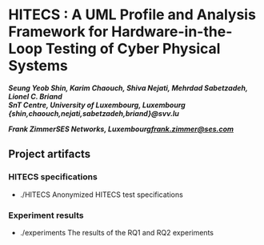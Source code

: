 # HITECS : A UML Profile and Analysis Framework for Hardware-in-the-Loop Testing of Cyber Physical Systems

_**Seung Yeob Shin, Karim Chaouch, Shiva Nejati, Mehrdad Sabetzadeh, Lionel C. Briand**_                          
_**SnT Centre, University of Luxembourg, Luxembourg**_                                                                                       
_**{shin,chaouch,nejati,sabetzadeh,briand}@svv.lu**_                                                                      

_**Frank Zimmer**__**SES Networks, Luxembourg**__**frank.zimmer@ses.com**_



## Project artifacts

### HITECS specifications
* ./HITECS
  Anonymized HITECS test specifications

### Experiment results
* ./experiments
  The results of the RQ1 and RQ2 experiments



